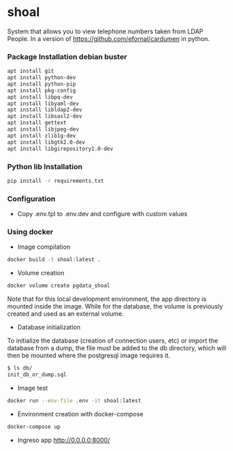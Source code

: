 # shoal
System that allows you to view telephone numbers taken from LDAP People. In a version of https://github.com/efornal/cardumen in python.

### Package Installation debian buster
```bash
apt install git
apt install python-dev
apt install python-pip
apt install pkg-config
apt install libpq-dev
apt install libyaml-dev
apt install libldap2-dev
apt install libsasl2-dev
apt install gettext
apt install libjpeg-dev
apt install zlib1g-dev
apt install libgtk2.0-dev
apt install libgirepository1.0-dev
```

### Python lib Installation
```bash
pip install -r requirements.txt
```
### Configuration

* Copy .env.tpl to .env.dev and configure with custom values

### Using docker

* Image compilation

```bash
docker build -t shoal:latest .
```

* Volume creation

```bash
docker volume create pgdata_shoal
```
Note that for this local development environment, the app directory is mounted inside the image. While for the database, the volume is previously created and used as an external volume.

* Database initialization

To initialize the database (creation of connection users, etc) or import the database from a dump, the file must be added to the db directory, which will then be mounted where the postgresql image requires it.
```bash
$ ls db/
init_db_or_dump.sql
```

* Image test

```bash
docker run --env-file .env -it shoal:latest
```

* Environment creation with docker-compose 

```bash
docker-compose up
```

* Ingreso app
http://0.0.0.0:8000/